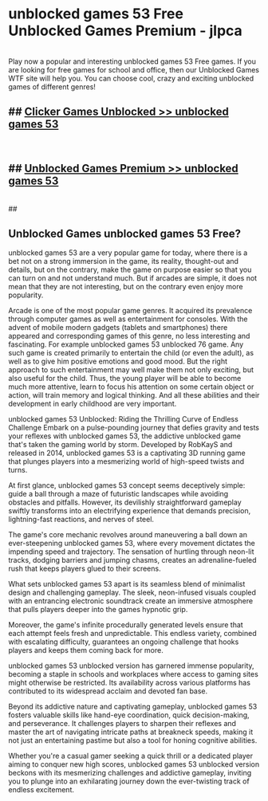 # unblocked games 53 Free Unblocked Games Premium - jlpca <br>
<br>
Play now a popular and interesting unblocked games 53 Free games. If you are looking for free games for school and office, then our Unblocked Games WTF site will help you. You can choose cool, crazy and exciting unblocked games of different genres!


## ##  [Clicker Games Unblocked >> unblocked games 53](http://freeplayer.one?title=unblocked_games_53&ref=M1)
  <br>

##  ## [Unblocked Games Premium >> unblocked games 53](http://freeplayer.one?title=unblocked_games_53&ref=M1)
  <br>
  ##



## Unblocked Games unblocked games 53 Free?

unblocked games 53 are a very popular game for today, where there is a bet not on a strong immersion in the game, its reality, thought-out and details, but on the contrary, make the game on purpose easier so that you can turn on and not understand much. But if arcades are simple, it does not mean that they are not interesting, but on the contrary even enjoy more popularity.

Arcade is one of the most popular game genres. It acquired its prevalence through computer games as well as entertainment for consoles. With the advent of mobile modern gadgets (tablets and smartphones) there appeared and corresponding games of this genre, no less interesting and fascinating. For example unblocked games 53 unblocked 76 game. Any such game is created primarily to entertain the child (or even the adult), as well as to give him positive emotions and good mood. But the right approach to such entertainment may well make them not only exciting, but also useful for the child. Thus, the young player will be able to become much more attentive, learn to focus his attention on some certain object or action, will train memory and logical thinking. And all these abilities and their development in early childhood are very important.

unblocked games 53 Unblocked: Riding the Thrilling Curve of Endless Challenge
Embark on a pulse-pounding journey that defies gravity and tests your reflexes with unblocked games 53, the addictive unblocked game that's taken the gaming world by storm. Developed by RobKayS and released in 2014, unblocked games 53 is a captivating 3D running game that plunges players into a mesmerizing world of high-speed twists and turns.

At first glance, unblocked games 53 concept seems deceptively simple: guide a ball through a maze of futuristic landscapes while avoiding obstacles and pitfalls. However, its devilishly straightforward gameplay swiftly transforms into an electrifying experience that demands precision, lightning-fast reactions, and nerves of steel.

The game's core mechanic revolves around maneuvering a ball down an ever-steepening unblocked games 53, where every movement dictates the impending speed and trajectory. The sensation of hurtling through neon-lit tracks, dodging barriers and jumping chasms, creates an adrenaline-fueled rush that keeps players glued to their screens.

What sets unblocked games 53 apart is its seamless blend of minimalist design and challenging gameplay. The sleek, neon-infused visuals coupled with an entrancing electronic soundtrack create an immersive atmosphere that pulls players deeper into the games hypnotic grip.

Moreover, the game's infinite procedurally generated levels ensure that each attempt feels fresh and unpredictable. This endless variety, combined with escalating difficulty, guarantees an ongoing challenge that hooks players and keeps them coming back for more.

unblocked games 53 unblocked version has garnered immense popularity, becoming a staple in schools and workplaces where access to gaming sites might otherwise be restricted. Its availability across various platforms has contributed to its widespread acclaim and devoted fan base.

Beyond its addictive nature and captivating gameplay, unblocked games 53 fosters valuable skills like hand-eye coordination, quick decision-making, and perseverance. It challenges players to sharpen their reflexes and master the art of navigating intricate paths at breakneck speeds, making it not just an entertaining pastime but also a tool for honing cognitive abilities.

Whether you're a casual gamer seeking a quick thrill or a dedicated player aiming to conquer new high scores, unblocked games 53 unblocked version beckons with its mesmerizing challenges and addictive gameplay, inviting you to plunge into an exhilarating journey down the ever-twisting track of endless excitement.